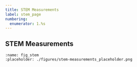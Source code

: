 ```yaml
---
title: STEM Measurements
label: stem_page
numbering:
  enumerator: 1.%s
---
```


## STEM Measurements

```{figure} #app:stem-measurements
:name: fig_stem
:placeholder: ./figures/stem-measurements_placeholder.png
```
